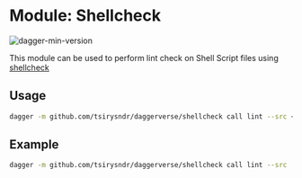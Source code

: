 # Module: Shellcheck

![dagger-min-version](https://img.shields.io/badge/dagger%20version-v0.10.0-blue?color=3D66FF)

This module can be used to perform lint check on Shell Script files using [shellcheck](https://github.com/koalaman/shellcheck/)

## Usage

```sh
dagger -m github.com/tsirysndr/daggerverse/shellcheck call lint --src <source>
```

## Example

```sh
dagger -m github.com/tsirysndr/daggerverse/shellcheck call lint --src .
```
